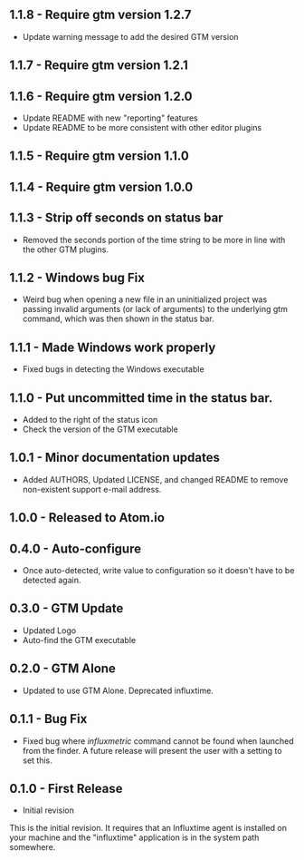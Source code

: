 ## 1.1.8 - Require gtm version 1.2.7
* Update warning message to add the desired GTM version

## 1.1.7 - Require gtm version 1.2.1

## 1.1.6 - Require gtm version 1.2.0
* Update README with new "reporting" features
* Update README to be more consistent with other editor plugins

## 1.1.5 - Require gtm version 1.1.0

## 1.1.4 - Require gtm version 1.0.0

## 1.1.3 - Strip off seconds on status bar
* Removed the seconds portion of the time string to be more in line
  with the other GTM plugins.

## 1.1.2 - Windows bug Fix
* Weird bug when opening a new file in an uninitialized project was
  passing invalid arguments (or lack of arguments) to the underlying
  gtm command, which was then shown in the status bar.

## 1.1.1 - Made Windows work properly
* Fixed bugs in detecting the Windows executable

## 1.1.0 - Put uncommitted time in the status bar.
* Added to the right of the status icon
* Check the version of the GTM executable

## 1.0.1 - Minor documentation updates
* Added AUTHORS, Updated LICENSE, and changed README to remove non-existent
  support e-mail address.

## 1.0.0 - Released to Atom.io

## 0.4.0 - Auto-configure
* Once auto-detected, write value to configuration so it doesn't have to be
  detected again.

## 0.3.0 - GTM Update
* Updated Logo
* Auto-find the GTM executable

## 0.2.0 - GTM Alone
* Updated to use GTM Alone. Deprecated influxtime.

## 0.1.1 - Bug Fix
* Fixed bug where _influxmetric_ command cannot be found when launched from the
finder. A future release will present the user with a setting to set this.

## 0.1.0 - First Release
* Initial revision

This is the initial revision. It requires that an Influxtime agent is
installed on your machine and the "influxtime" application is in the system
path somewhere.

